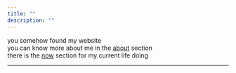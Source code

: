 ```yaml
---
title: ""
description: ""
---
```


you somehow found my website  
you can know more about me in the [about](https://xeylou.fr/about) section  
there is the [now](https://xeylou.fr/now) section for my current life doing

---